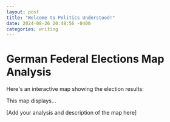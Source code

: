 ```yaml
---
layout: post
title: "Welcome to Politics Understood!"
date: 2024-08-26 20:48:56 -0400
categories: writing
---
```


# German Federal Elections Map Analysis

Here's an interactive map showing the election results:


This map displays...

[Add your analysis and description of the map here]
